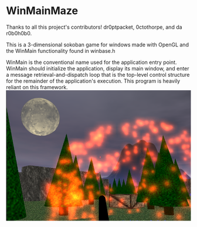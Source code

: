 # WinMainMaze  

Thanks to all this project's contributors! dr0ptpacket, 0ctothorpe, and da r0b0h0b0.

This is a 3-dimensional sokoban game for windows made with OpenGL and the WinMain functionality found in winbase.h  

WinMain is the conventional name used for the application entry point.  WinMain should initialize the application, display its main window, and enter a message retrieval-and-dispatch loop that is the top-level control structure for the remainder of the application's execution. This program is heavily reliant on this framework.  
![screenshot of demo](https://github.com/thermionik/WinMainMaze/blob/main/screenshot.png)

